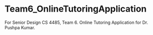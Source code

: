 # Team6_OnlineTutoringApplication
For Senior Design CS 4485, Team 6. Online Tutoring Application for Dr. Pushpa Kumar.
